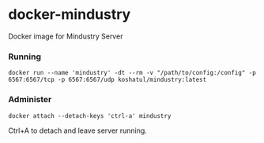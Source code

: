 # docker-mindustry
Docker image for Mindustry Server


### Running

```
docker run --name 'mindustry' -dt --rm -v "/path/to/config:/config" -p 6567:6567/tcp -p 6567:6567/udp koshatul/mindustry:latest
```

### Administer

```
docker attach --detach-keys 'ctrl-a' mindustry
```
Ctrl+A to detach and leave server running.
